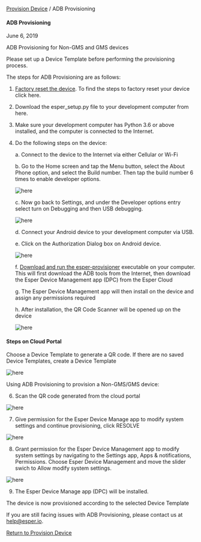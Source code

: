[Provision Device](../index.md) / ADB Provisioning

#### ADB Provisioning

June 6, 2019

ADB Provisioning for Non-GMS and GMS devices

Please set up a Device Template before performing the provisioning process.

The steps for ADB Provisioning are as follows:

1.  [Factory reset the device](../howtofactoryreset.md). To find the steps to factory reset your device click here.
2.  Download the esper\_setup.py file to your development computer from here.
3.  Make sure your development computer has Python 3.6 or above installed, and the computer is connected to the Internet.
4.  Do the following steps on the device:

     a. Connect to the device to the Internet via either Cellular or Wi-Fi
     
     b. Go to the Home screen and tap the Menu button, select the About Phone option, and select the Build number. Then tap the build number 6 times to enable developer options.
     
     ![here](../../images/2_ADB.png)
   
     c. Now go back to Settings, and under the Developer options entry select turn on Debugging and then USB debugging.
       
       ![here](../../images/1_ADB_a.png)
       
     d. Connect your Android device to your development computer via USB.
     
     e. Click on the Authorization Dialog box on Android device.
     
      ![here](../../images/3_ADB.png)
     
     f. [Download and run the esper-provisioner](downloadexecutable.md) executable on your computer. This will first download the ADB tools from the Internet, then download the Esper Device Management app (DPC) from the Esper Cloud
     
     
     g. The Esper Device Management app will then install on the device and assign any permissions required
     
     h.  After installation, the QR Code Scanner will be opened up on the device
     
     ![here](../../images/1_PD.png)
     
     
#### Steps on Cloud Portal

Choose a Device Template to generate a QR code. If there are no saved Device Templates, create a Device Template
 
 ![here](../../images/temp_1.png)

Using ADB Provisioning to provision a Non-GMS/GMS device:

6. Scan the QR code generated from the cloud portal

 ![here](../../images/1_PD.png)

7. Give permission for the Esper Device Manage app to modify system settings and continue provisioning, click RESOLVE

![here](../../images/10_PD.png)

8. Grant permission for the Esper Device Management app to modify system settings by navigating to the Settings app, Apps & notifications, 
Permissions. Choose Esper Device Management and move the slider swich to Allow modify system settings.

![here](../../images/11_PD.png)

9. The Esper Device Manage app (DPC) will be installed.

The device is now provisioned according to the selected Device Template
     
     
     
If you are still facing issues with ADB Provisioning, please contact us at help@esper.io.

[Return to Provision Device](../index.md)

